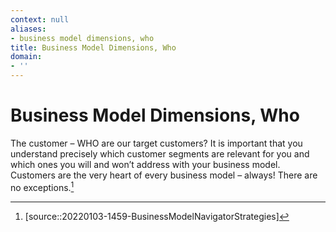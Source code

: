 ```yaml
---
context: null
aliases:
- business model dimensions, who
title: Business Model Dimensions, Who
domain:
- ''
---
```


# Business Model Dimensions, Who

The customer – WHO are our target customers? It is important that you understand precisely which customer segments are relevant for you and which ones you will and won’t address with your business model. Customers are the very heart of every business model – always! There are no exceptions.[^1]

[^1]: [source::20220103-1459-BusinessModelNavigatorStrategies]
